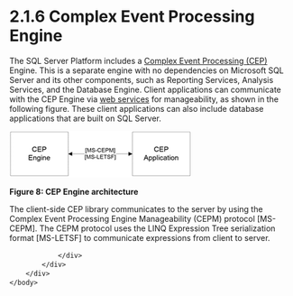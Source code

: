 <html dir="LTR" xmlns:mshelp="http://msdn.microsoft.com/mshelp" xmlns:ddue="http://ddue.schemas.microsoft.com/authoring/2003/5" xmlns:xlink="http://www.w3.org/1999/xlink" xmlns:tool="http://www.microsoft.com/tooltip">
    <head>
        <meta http-equiv="Content-Type" content="text/html; CHARSET=utf-8"></meta>
        <meta name="save" content="history"></meta>
        <title>2.1.6 Complex Event Processing Engine</title>
        <xml>
            <mshelp:toctitle title="2.1.6 Complex Event Processing Engine"></mshelp:toctitle>
            <mshelp:rltitle title="[MS-SSSO]: Complex Event Processing Engine"></mshelp:rltitle>
            <mshelp:keyword index="A" term="21a43505-90d4-4ac3-9775-704eebd3fbd0"></mshelp:keyword>
            <mshelp:attr name="DCSext.ContentType" value="open specification"></mshelp:attr>
            <mshelp:attr name="AssetID" value="21a43505-90d4-4ac3-9775-704eebd3fbd0"></mshelp:attr>
            <mshelp:attr name="TopicType" value="kbRef"></mshelp:attr>
            <mshelp:attr name="DCSext.Title" value="[MS-SSSO]: Complex Event Processing Engine" />
        </xml>
    </head>
    <body>
        <div id="header">
            <h1 class="heading">2.1.6 Complex Event Processing Engine</h1>
        </div>
        <div id="mainSection">
            <div id="mainBody">
                <div id="allHistory" class="saveHistory"></div>
                <div id="sectionSection0" class="section" name="collapseableSection">
                    

<p>The SQL Server Platform includes a <a href="20049766-3c6e-4f20-a20e-64785e88f6f2.htm#gt_cdd92241-e9af-4c1f-af49-76373626468f">Complex Event Processing (CEP)</a>
Engine. This is a separate engine with no dependencies on Microsoft SQL Server
and its other components, such as Reporting Services, Analysis Services, and
the Database Engine. Client applications can communicate with the CEP Engine
via <a href="20049766-3c6e-4f20-a20e-64785e88f6f2.htm#gt_a96bfb18-c329-40f5-89fd-df7a94b89882">web services</a> for
manageability, as shown in the following figure. These client applications can
also include database applications that are built on SQL Server.</p>

<p><img id="MS-SSSO_pict2ec009ae-5ea7-3420-18ae-bea8bd13026e.png" src="MS-SSSO_files/image008.png" alt="CEP Engine architecture" title="CEP Engine architecture"></p>

<p><b>Figure 8: CEP Engine architecture</b></p>

<p>The client-side CEP library communicates to the server by
using the Complex Event Processing Engine Manageability (CEPM) protocol <mshelp:link keywords="76d533d1-8c07-46af-8a31-3f2520cda70c" tabindex="0">[MS-CEPM]</mshelp:link>.
The CEPM protocol uses the LINQ Expression Tree serialization format <mshelp:link keywords="697e4fad-ab35-4861-a3f5-a62466a3ae68" tabindex="0">[MS-LETSF]</mshelp:link>
to communicate expressions from client to server.</p>


                </div>
            </div>
        </div>
    </body>
</html>